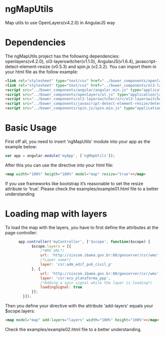 # ngMapUtils
Map utils to use OpenLayers(v4.2.0) in AngularJS way

# Dependencies 
The ngMapUtils project has the following dependencies: openlayers(v4.2.0), ol3-layerswitcher(v1.1.0), AngularJS(v1.6.4), javascript-detect-element-resize (v0.5.3) and spin.js (v2.3.2). You can import them in your html file as the follow example:

```html
<link rel="stylesheet" type="text/css" href="../bower_components/openlayers/ol.css">
<link rel="stylesheet" type="text/css" href="../bower_components/ol3-layerswitcher/src/ol3-layerswitcher.css">
<script src="../bower_components/angular/angular.min.js" type="application/javascript"></script>
<script src="../bower_components/openlayers/ol.js" type="application/javascript"></script>
<script src="../bower_components/ol3-layerswitcher/src/ol3-layerswitcher.js" type="application/javascript"></script>
<script src="../bower_components/javascript-detect-element-resize/detect-element-resize.js" type="application/javascript"></script>
<script src="../bower_components/spin.js/spin.min.js" type="application/javascript"></script>
 ```
# Basic Usage
First off all, you need to insert 'ngMapUtils' module into your app as the example below:

```javascript
var app = angular.module('myApp', ['ngMapUtils']);
```

After this you can use the <map> directive into your html file:

```html
<map width="100%" heigth="100%" model="map" resize="true"></map>
```
If you use frameworks like bootstrap it’s reasonable to set the resize attribute to ‘true’.
Please check the examples/example01.html file to a better understanding

# Loading map with layers
To load the map with the layers, you have to first define the attributes at the page controller: 
```javascript
      app.controller('myController', ['$scope', function($scope) {
            $scope.layers = [{
                /*WMS URL*/
                url: 'http://siscom.ibama.gov.br:80/geoserver/csr/wms',
                /*Layer name*/
                layer: 'csr:adm_edif_pub_civil_p'
            }, {
                url: 'http://siscom.ibama.gov.br:80/geoserver/csr/wms',
                layer: 'csr:eco_plataforma_ppp',
                /*Adding a spin signal while the layer is loading*/
                loadingSignal: true
            }];
        }]);
```
Then you define your <map> directive with the attribute 'add-layers' equals your $scope.layers:
```html
<map model="map" add-layers="layers" width="100%" height="100%"></map>
```
Check the examples/example02.html file to a better understanding.